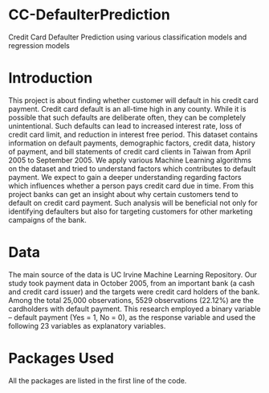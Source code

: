 # CC-DefaulterPrediction
Credit Card Defaulter Prediction using various classification models and regression models 

# Introduction
This project is about finding whether customer will default in his credit card payment. Credit card default is an all-time high in any county. While it is possible that such defaults are deliberate often, they can be completely unintentional. Such defaults can lead to increased interest rate, loss of credit card limit, and reduction in interest free period. This dataset contains information on default payments, demographic factors, credit data, history of payment, and bill statements of credit card clients in Taiwan from April 2005 to September 2005. We apply various Machine Learning algorithms on the dataset and tried to understand factors which contributes to default payment. We expect to gain a deeper understanding regarding factors which influences whether a person pays credit card due in time. From this project banks can get an insight about why certain customers tend to default on credit card payment. Such analysis will be beneficial not only for identifying defaulters but also for targeting customers for other marketing campaigns of the bank.

# Data
The main source of the data is UC Irvine Machine Learning Repository. Our study took payment data in October 2005, from an important bank (a cash and credit card issuer) and the targets were credit card holders of the bank. Among the total 25,000 observations, 5529 observations (22.12%) are the cardholders with default payment. This research employed a binary variable – default payment (Yes = 1, No = 0), as the response variable and used the following 23 variables as explanatory variables.

# Packages Used
All the packages are listed in the first line of the code. 
